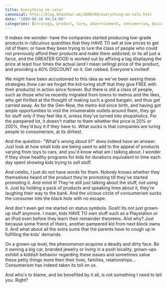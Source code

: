 ```yaml
---
title: Everything on sale!
canonical: http://blog.bhashkar.me/2009/08/everything-on-sale.html
date: "2009-08-10 04:14:00"
categories: [strategy, product, lure, advertisement, consumerism, business]
---
```

It makes me wonder- have the companies started producing low-grade products in ridiculous quantities that they HAVE TO sell at low prices to get rid of them; or have they been trying to lure the class of people who could not previously afford their products and make them addicted; or its all just a farce, and the GREATER GOOD is worked out by affixing a tag displaying the price at least four times the actual (and I mean selling) price of the product, and providing a 40% DISCOUNT on it. Get robbed. Everyone's invited!<span class="more"></span>

We might have been accustomed to this idea as we've been seeing these strategies (how can we forget the kid-luring stuff that they give FREE with their products) in action since forever. But there is still a class of people, such as those who've recently migrated from towns to metros and the likes, who get thrilled at the thought of making such a good bargain, and thus get carried away. As for the Gen-Now, the metro-kid since birth, and having got ample opportunities to visit the innumerable outlets around them, they go for  stuff only if they feel like it, unless they've turned into shopaholics. For the pampered lot, it doesn't matter to them whether the price is 20% or 200%, they'd buy it if they have to. What sucks is that companies are luring people to consumerism, at its dirtiest.

And the question- "What's wrong about it?" does indeed have an answer. Just look at how small kids are being used to add to the appeal of products varying from toys to cars, and you'd know what am I talking about. I wonder if they show healthy programs for kids for durations equivalent to time each day spent showing kids trying to sell stuff.

And celebs, I just do not have words for them. Nobody knows whether they themselves heard of the product they're promoting till they've started promoting it. And mind it! They're still just talking about the stuff, not using it. Just by holding a pack of products and speaking lines about it, they're laughing their way to the bank. And the vicious circle of consumerism sucks the consumer into the black hole with no escape.

And don't even get me started on status symbols. Gosh! Its not just grown-up stuff anymore. I mean, kids HAVE TO own stuff such as a Playstation or an iPod even before they learn their remainder theorems.  And why? Just because some friend of theirs, another pampered kid from next block owns it. And what about all the extra sums that the parents have to cough up in fulfilling the kids' demands.

On a grown-up level, the phenomenon acquires a deadly and dirty face. Be it owning a big car, branded jewelry or living in a posh locality, grown-ups exhibit a kiddish behavior regarding these issues and sometimes value these petty things more then their lives, families, relationships...
Consumerism has indeed taken its toll on us.

And who's to blame, and be benefited by it all, is not something I need to tell you. Right?